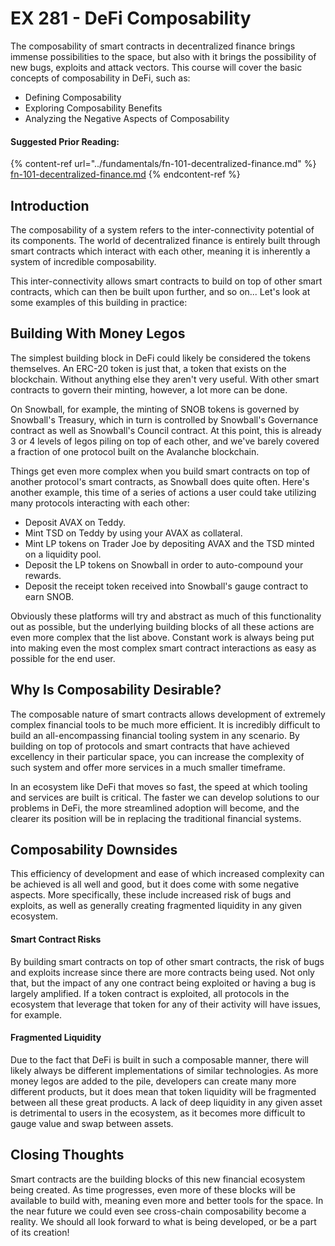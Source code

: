 # EX 281 - DeFi Composability

The composability of smart contracts in decentralized finance brings immense possibilities to the space, but also with it brings the possibility of new bugs, exploits and attack vectors. This course will cover the basic concepts of composability in DeFi, such as:

* Defining Composability
* Exploring Composability Benefits
* Analyzing the Negative Aspects of Composability

#### Suggested Prior Reading:

{% content-ref url="../fundamentals/fn-101-decentralized-finance.md" %}
[fn-101-decentralized-finance.md](../fundamentals/fn-101-decentralized-finance.md)
{% endcontent-ref %}

## Introduction

The composability of a system refers to the inter-connectivity potential of its components. The world of decentralized finance is entirely built through smart contracts which interact with each other, meaning it is inherently a system of incredible composability.

This inter-connectivity allows smart contracts to build on top of other smart contracts, which can then be built upon further, and so on... Let's look at some examples of this building in practice:

## Building With Money Legos

The simplest building block in DeFi could likely be considered the tokens themselves. An ERC-20 token is just that, a token that exists on the blockchain. Without anything else they aren't very useful. With other smart contracts to govern their minting, however, a lot more can be done.

On Snowball, for example, the minting of SNOB tokens is governed by Snowball's Treasury, which in turn is controlled by Snowball's Governance contract as well as Snowball's Council contract. At this point, this is already 3 or 4 levels of legos piling on top of each other, and we've barely covered a fraction of one protocol built on the Avalanche blockchain.

Things get even more complex when you build smart contracts on top of another protocol's smart contracts, as Snowball does quite often. Here's another example, this time of a series of actions a user could take utilizing many protocols interacting with each other:

* Deposit AVAX on Teddy.
* Mint TSD on Teddy by using your AVAX as collateral.
* Mint LP tokens on Trader Joe by depositing AVAX and the TSD minted on a liquidity pool.
* Deposit the LP tokens on Snowball in order to auto-compound your rewards.
* Deposit the receipt token received into Snowball's gauge contract to earn SNOB.

Obviously these platforms will try and abstract as much of this functionality out as possible, but the underlying building blocks of all these actions are even more complex that the list above. Constant work is always being put into making even the most complex smart contract interactions as easy as possible for the end user.

## Why Is Composability Desirable?

The composable nature of smart contracts allows development of extremely complex financial tools to be much more efficient. It is incredibly difficult to build an all-encompassing financial tooling system in any scenario. By building on top of protocols and smart contracts that have achieved excellency in their particular space, you can increase the complexity of such system and offer more services in a much smaller timeframe.

In an ecosystem like DeFi that moves so fast, the speed at which tooling and services are built is critical. The faster we can develop solutions to our problems in DeFi, the more streamlined adoption will become, and the clearer its position will be in replacing the traditional financial systems.

## Composability Downsides

This efficiency of development and ease of which increased complexity can be achieved is all well and good, but it does come with some negative aspects. More specifically, these include increased risk of bugs and exploits, as well as generally creating fragmented liquidity in any given ecosystem.

#### Smart Contract Risks

By building smart contracts on top of other smart contracts, the risk of bugs and exploits increase since there are more contracts being used. Not only that, but the impact of any one contract being exploited or having a bug is largely amplified. If a token contract is exploited, all protocols in the ecosystem that leverage that token for any of their activity will have issues, for example.

#### Fragmented Liquidity

Due to the fact that DeFi is built in such a composable manner, there will likely always be different implementations of similar technologies. As more money legos are added to the pile, developers can create many more different products, but it does mean that token liquidity will be fragmented between all these great products. A lack of deep liquidity in any given asset is detrimental to users in the ecosystem, as it becomes more difficult to gauge value and swap between assets.

## Closing Thoughts

Smart contracts are the building blocks of this new financial ecosystem being created. As time progresses, even more of these blocks will be available to build with, meaning even more and better tools for the space. In the near future we could even see cross-chain composability become a reality. We should all look forward to what is being developed, or be a part of its creation!
